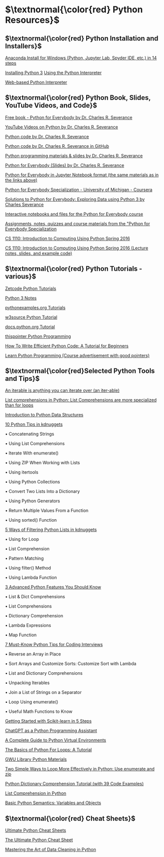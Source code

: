 
# $\textnormal{\color{red} Python Resources}$

## $\textnormal{\color{red} Python Installation and Installers}$

[Anaconda Install for Windows (Python, Jupyter Lab, Spyder IDE, etc.) in 14 steps](https://docs.anaconda.com/free/anaconda/install/windows/)

[Installing Python 3](http://introtopython.org/programming_environment_windows.html)
[Using the Python Interpreter](https://docs.python.org/3/tutorial/interpreter.html#invoking-the-interpreter)

[Web-based Python Interpreter](https://www.pythonmorsels.com/)

## $\textnormal{\color{red} Python Book, Slides, YouTube Videos, and Code}$

[Free book - Python for Everybody by Dr. Charles R. Severance](https://do1.dr-chuck.com/pythonlearn/EN_us/pythonlearn.pdf)
 
[YouTube Videos on Python by Dr. Charles R. Severance](https://www.youtube.com/watch?v=8DvywoWv6fI)

[Python code by Dr. Charles R. Severance](https://github.com/csev/py4e/tree/master/code)

[Python code by Dr. Charles R. Severance in GitHub](https://github.com/csev/py4e/tree/master/code3)

[Python programming materials & slides by Dr. Charles R. Severance](https://www.py4e.com/lessons)

[Python for Everybody (Slides) by Dr. Charles R. Severance](https://github.com/ceteongvanness/Python-for-Everybody/tree/master/Slide/PDF)
 
[Python for Everybody in Jupyter Notebook format (the same materials as in the links above)](https://eng.libretexts.org/Bookshelves/Computer_Science/Programming_Languages/Python_for_Everybody_(Severance))

[Python for Everybody Specialization - University of Michigan - Coursera](
https://github.com/AmaniAbbas/py4e/tree/master)

[Solutions to Python for Everybody: Exploring Data using Python 3 by Charles Severance](
https://github.com/jmelahman/python-for-everybody-solutions)

[Interactive notebooks and files for the Python for Everybody course](
https://github.com/CodingForEverybody/python-for-everybody/tree/master)

[Assignments, notes, quizzes and course materials from the "Python for Everybody Specialization](
https://github.com/sersavn/coursera-python-for-everybody-specialization)

[CS 1110: Introduction to Computing Using Python Spring 2016](https://www.cs.cornell.edu/courses/cs1110/2016sp/lectures/index.php.html)

[CS 1110: Introduction to Computing Using Python Spring 2016 (Lecture notes, slides, and example code)](https://www.cs.cornell.edu/courses/cs1110/2016sp/lectures/index.php.html) 

## $\textnormal{\color{red} Python Tutorials - various}$

[Zetcode Python Tutorials](https://zetcode.com/lang/python/)

[Python 3 Notes](https://sites.pitt.edu/~naraehan/python3/)
 
[pythonexamples.org Tutorials](https://pythonexamples.org/)
 
[w3source Python Tutorial](https://www.w3resource.com/python/python-tutorial.php)

[docs.python.org Tutorial](https://docs.python.org/3/tutorial/index.html)
 
[thispointer Python Programming](https://thispointer.com/python-programming/)

[How To Write Efficient Python Code: A Tutorial for Beginners](
https://www.kdnuggets.com/how-to-write-efficient-python-code-a-tutorial-for-beginners)

[Learn Python Programming (Course advertisement with good pointers)](https://www.edureka.co/blog/python-programming-language#PythonFundamentals)

 ##  $\textnormal{\color{red}Selected Python Tools and Tips}$

[An iterable is anything you can iterate over (an iter-able)](https://www.pythonmorsels.com/iterable/)
 
[List comprehensions in Python: List Comprehensions are more specialized than for loops](https://www.pythonmorsels.com/what-are-list-comprehensions/)

[Introduction to Python Data Structures](https://www.kdnuggets.com/5-steps-getting-started-python-data-structures)
  
[10 Python Tips in kdnuggets](https://www.kdnuggets.com/2020/01/10-python-tips-tricks-learn-today.html#:~:text=List%20comprehensions%20are%20used%20for,to%20iterate%20over%20each%20element)
 
•	Concatenating Strings

•	Using List Comprehensions

•	Iterate With enumerate()

•	Using ZIP When Working with Lists

•	Using itertools

•	Using Python Collections

•	Convert Two Lists Into a Dictionary

•	Using Python Generators

•	Return Multiple Values From a Function

•	Using sorted() Function
 
[5 Ways of Filtering Python Lists in kdnuggets](https://www.kdnuggets.com/2022/11/5-ways-filtering-python-lists.html)
 
•	Using for Loop

•	List Comprehension

•	Pattern Matching

•	Using filter() Method

•	Using Lambda Function 

[3 Advanced Python Features You Should Know](https://www.kdnuggets.com/2020/07/3-advanced-python-features.html)
 
•	List & Dict Comprehensions

•	List Comprehensions

•	Dictionary Comprehension

•	Lambda Expressions

•	Map Function
 
[7 Must-Know Python Tips for Coding Interviews](https://www.kdnuggets.com/2023/03/7-mustknow-python-tips-coding-interviews.html)
 
•	Reverse an Array in Place

•	Sort Arrays and Customize Sorts: Customize Sort with Lambda

•	List and Dictionary Comprehensions

•	Unpacking Iterables

•	Join a List of Strings on a Separator

•	Loop Using enumerate()

•	Useful Math Functions to Know

[Getting Started with Scikit-learn in 5 Steps](https://www.kdnuggets.com/5-steps-getting-started-scikit-learn)

[ChatGPT as a Python Programming Assistant](https://www.kdnuggets.com/2023/01/chatgpt-python-programming-assistant.html)
 
[A Complete Guide to Python Virtual Environments](https://www.dataquest.io/blog/a-complete-guide-to-python-virtual-environments/#what-are-python-virtual-environments)

[The Basics of Python For Loops: A Tutorial](https://www.dataquest.io/blog/python-for-loop-tutorial/)

[GWU Library Python Materials](https://kaust-vislab.github.io/python-novice-gapminder/12-for-loops/)
 
[Two Simple Ways to Loop More Effectively in Python: Use enumerate and zip](https://towardsdatascience.com/two-simple-ways-to-loop-more-effectively-in-python-886526008a70)
 
[Python Dictionary Comprehension Tutorial (with 39 Code Examples)](
https://www.dataquest.io/blog/python-dictionary-comprehension-tutorial/)

[List Comprehension in Python](https://www.learndatasci.com/solutions/python-list-comprehension/)

[Basic Python Semantics: Variables and Objects](https://jakevdp.github.io/WhirlwindTourOfPython/03-semantics-variables.html)

## $\textnormal{\color{red} Cheat Sheets}$

[Ultimate Python Cheat Sheets](https://medium.com/@roelljr/ultimate-python-cheat-sheet-practical-python-for-everyday-tasks-c267c1394ee8)

[The Ultimate Python Cheat Sheet](https://blog.finxter.com/wp-content/uploads/2020/07/Finxter_WorldsMostDensePythonCheatSheet.pdf)
 
[Mastering the Art of Data Cleaning in Python](
http://tdc-www.harvard.edu/Python.pdfhttps://www.kdnuggets.com/mastering-the-art-of-data-cleaning-in-python)
 

